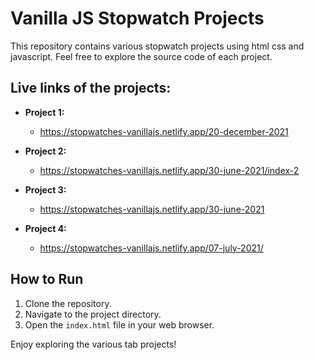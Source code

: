 # Vanilla JS Stopwatch Projects

This repository contains various stopwatch projects using html css and javascript. 
Feel free to explore the source code of each project.

## Live links of the projects:

- **Project 1:**
  - https://stopwatches-vanillajs.netlify.app/20-december-2021
 
- **Project 2:**
  - https://stopwatches-vanillajs.netlify.app/30-june-2021/index-2

- **Project 3:**  
  - https://stopwatches-vanillajs.netlify.app/30-june-2021

- **Project 4:**
  - https://stopwatches-vanillajs.netlify.app/07-july-2021/


## How to Run

1. Clone the repository.
2. Navigate to the project directory.
3. Open the `index.html` file in your web browser.

Enjoy exploring the various tab projects!
 
